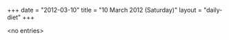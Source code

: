 +++
date = "2012-03-10"
title = "10 March 2012 (Saturday)"
layout = "daily-diet"
+++

<p>&lt;no entries&gt;</p>